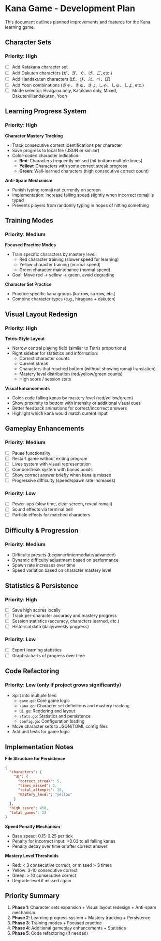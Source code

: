 # Kana Game - Development Plan

This document outlines planned improvements and features for the Kana learning game.

## Character Sets

### Priority: High
- [ ] Add Katakana character set
- [ ] Add Dakuten characters (が、ぎ、ぐ、げ、ご, etc.)
- [ ] Add Handakuten characters (ぱ、ぴ、ぷ、ぺ、ぽ)
- [ ] Add Yoon combinations (きゃ、きゅ、きょ, しゃ、しゅ、しょ, etc.)
- [ ] Mode selector: Hiragana only, Katakana only, Mixed, Dakuten/Handakuten, Yoon

## Learning Progress System

### Priority: High

**Character Mastery Tracking**
- Track consecutive correct identifications per character
- Save progress to local file (JSON or similar)
- Color-coded character indication:
  - **Red**: Characters frequently missed (hit bottom multiple times)
  - **Yellow**: Characters with some correct streak progress
  - **Green**: Well-learned characters (high consecutive correct count)

**Anti-Spam Mechanism**
- Punish typing romaji not currently on screen
- Implementation: Increase falling speed slightly when incorrect romaji is typed
- Prevents players from randomly typing in hopes of hitting something

## Training Modes

### Priority: Medium

**Focused Practice Modes**
- Train specific characters by mastery level:
  - Red character training (slower speed for learning)
  - Yellow character training (normal speed)
  - Green character maintenance (normal speed)
- Goal: Move red → yellow → green, avoid degrading

**Character Set Practice**
- Practice specific kana groups (ka-row, sa-row, etc.)
- Combine character types (e.g., hiragana + dakuten)

## Visual Layout Redesign

### Priority: High

**Tetris-Style Layout**
- Narrow central playing field (similar to Tetris proportions)
- Right sidebar for statistics and information:
  - Correct character counts
  - Current streak
  - Characters that reached bottom (without showing romaji translation)
  - Mastery level distribution (red/yellow/green counts)
  - High score / session stats

**Visual Enhancements**
- Color-code falling kanas by mastery level (red/yellow/green)
- Show proximity to bottom with intensity or additional visual cues
- Better feedback animations for correct/incorrect answers
- Highlight which kana would match current input

## Gameplay Enhancements

### Priority: Medium
- [ ] Pause functionality
- [ ] Restart game without exiting program
- [ ] Lives system with visual representation
- [ ] Combo/streak system with bonus points
- [ ] Show correct answer briefly when kana is missed
- [ ] Progressive difficulty (speed/spawn rate increases)

### Priority: Low
- [ ] Power-ups (slow time, clear screen, reveal romaji)
- [ ] Sound effects via terminal bell
- [ ] Particle effects for matched characters

## Difficulty & Progression

### Priority: Medium
- Difficulty presets (beginner/intermediate/advanced)
- Dynamic difficulty adjustment based on performance
- Spawn rate increases over time
- Speed variation based on character mastery level

## Statistics & Persistence

### Priority: High
- [ ] Save high scores locally
- [ ] Track per-character accuracy and mastery progress
- [ ] Session statistics (accuracy, characters learned, etc.)
- [ ] Historical data (daily/weekly progress)

### Priority: Low
- [ ] Export learning statistics
- [ ] Graphs/charts of progress over time

## Code Refactoring

### Priority: Low (only if project grows significantly)
- Split into multiple files:
  - `game.go`: Core game logic
  - `kana.go`: Character set definitions and mastery tracking
  - `ui.go`: Rendering and layout
  - `stats.go`: Statistics and persistence
  - `config.go`: Configuration loading
- Move character sets to JSON/TOML config files
- Add unit tests for game logic

## Implementation Notes

**File Structure for Persistence**
```json
{
  "characters": {
    "あ": {
      "correct_streak": 5,
      "times_missed": 2,
      "total_attempts": 15,
      "mastery_level": "yellow"
    }
  },
  "high_score": 450,
  "total_games": 23
}
```

**Speed Penalty Mechanism**
- Base speed: 0.15-0.25 per tick
- Penalty for incorrect input: +0.02 to all falling kanas
- Penalty decay over time or after correct answer

**Mastery Level Thresholds**
- Red: < 3 consecutive correct, or missed > 3 times
- Yellow: 3-10 consecutive correct
- Green: > 10 consecutive correct
- Degrade level if missed again

## Priority Summary

1. **Phase 1**: Character sets expansion + Visual layout redesign + Anti-spam mechanism
2. **Phase 2**: Learning progress system + Mastery tracking + Persistence
3. **Phase 3**: Training modes + Focused practice
4. **Phase 4**: Additional gameplay enhancements + Statistics
5. **Phase 5**: Code refactoring (if needed)

